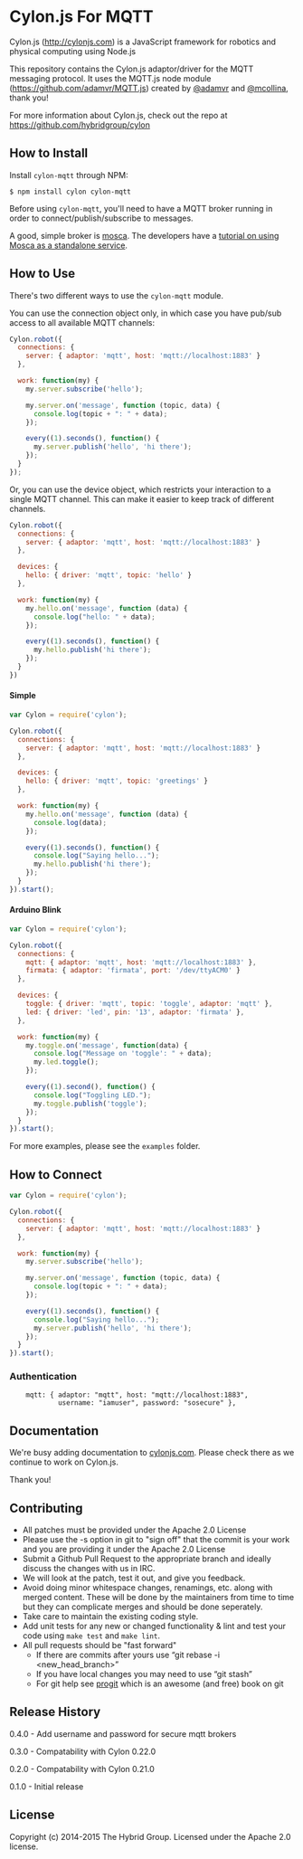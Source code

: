 # Cylon.js For MQTT

Cylon.js (http://cylonjs.com) is a JavaScript framework for robotics and physical computing using Node.js

This repository contains the Cylon.js adaptor/driver for the MQTT messaging protocol.
It uses the MQTT.js node module (https://github.com/adamvr/MQTT.js) created by [@adamvr](https://github.com/adamvr) and [@mcollina](https://github.com/mcollina), thank you!

For more information about Cylon.js, check out the repo at https://github.com/hybridgroup/cylon

## How to Install

Install `cylon-mqtt` through NPM:

    $ npm install cylon cylon-mqtt

Before using `cylon-mqtt`, you'll need to have a MQTT broker running in order to connect/publish/subscribe to messages.

A good, simple broker is [mosca](https://github.com/mcollina/mosca).
The developers have a [tutorial on using Mosca as a standalone service](https://github.com/mcollina/mosca/wiki/Mosca-as-a-standalone-service.).

## How to Use

There's two different ways to use the `cylon-mqtt` module.

You can use the connection object only, in which case you have pub/sub access to all available MQTT channels:

```javascript
Cylon.robot({
  connections: {
    server: { adaptor: 'mqtt', host: 'mqtt://localhost:1883' }
  },

  work: function(my) {
    my.server.subscribe('hello');

    my.server.on('message', function (topic, data) {
      console.log(topic + ": " + data);
    });

    every((1).seconds(), function() {
      my.server.publish('hello', 'hi there');
    });
  }
});
```

Or, you can use the device object, which restricts your interaction to a single MQTT channel.
This can make it easier to keep track of different channels.

```javascript
Cylon.robot({
  connections: {
    server: { adaptor: 'mqtt', host: 'mqtt://localhost:1883' }
  },

  devices: {
    hello: { driver: 'mqtt', topic: 'hello' }
  },

  work: function(my) {
    my.hello.on('message', function (data) {
      console.log("hello: " + data);
    });

    every((1).seconds(), function() {
      my.hello.publish('hi there');
    });
  }
})
```

#### Simple

```javascript
var Cylon = require('cylon');

Cylon.robot({
  connections: {
    server: { adaptor: 'mqtt', host: 'mqtt://localhost:1883' }
  },

  devices: {
    hello: { driver: 'mqtt', topic: 'greetings' }
  },

  work: function(my) {
    my.hello.on('message', function (data) {
      console.log(data);
    });

    every((1).seconds(), function() {
      console.log("Saying hello...");
      my.hello.publish('hi there');
    });
  }
}).start();
```

#### Arduino Blink

```javascript
var Cylon = require('cylon');

Cylon.robot({
  connections: {
    mqtt: { adaptor: 'mqtt', host: 'mqtt://localhost:1883' },
    firmata: { adaptor: 'firmata', port: '/dev/ttyACM0' }
  },

  devices: {
    toggle: { driver: 'mqtt', topic: 'toggle', adaptor: 'mqtt' },
    led: { driver: 'led', pin: '13', adaptor: 'firmata' },
  },

  work: function(my) {
    my.toggle.on('message', function(data) {
      console.log("Message on 'toggle': " + data);
      my.led.toggle();
    });

    every((1).second(), function() {
      console.log("Toggling LED.");
      my.toggle.publish('toggle');
    });
  }
}).start();
```

For more examples, please see the `examples` folder.

## How to Connect

```javascript
var Cylon = require('cylon');

Cylon.robot({
  connections: {
    server: { adaptor: 'mqtt', host: 'mqtt://localhost:1883' }
  },

  work: function(my) {
    my.server.subscribe('hello');

    my.server.on('message', function (topic, data) {
      console.log(topic + ": " + data);
    });

    every((1).seconds(), function() {
      console.log("Saying hello...");
      my.server.publish('hello', 'hi there');
    });
  }
}).start();
```

### Authentication

```
    mqtt: { adaptor: "mqtt", host: "mqtt://localhost:1883",
            username: "iamuser", password: "sosecure" },
```

## Documentation

We're busy adding documentation to [cylonjs.com](http://cylonjs.com). Please check there as we continue to work on Cylon.js.

Thank you!

## Contributing

* All patches must be provided under the Apache 2.0 License
* Please use the -s option in git to "sign off" that the commit is your work and you are providing it under the Apache 2.0 License
* Submit a Github Pull Request to the appropriate branch and ideally discuss the changes with us in IRC.
* We will look at the patch, test it out, and give you feedback.
* Avoid doing minor whitespace changes, renamings, etc. along with merged content. These will be done by the maintainers from time to time but they can complicate merges and should be done seperately.
* Take care to maintain the existing coding style.
* Add unit tests for any new or changed functionality & lint and test your code using `make test` and `make lint`.
* All pull requests should be "fast forward"
  * If there are commits after yours use “git rebase -i <new_head_branch>”
  * If you have local changes you may need to use “git stash”
  * For git help see [progit](http://git-scm.com/book) which is an awesome (and free) book on git

## Release History

0.4.0 - Add username and password for secure mqtt brokers

0.3.0 - Compatability with Cylon 0.22.0

0.2.0 - Compatability with Cylon 0.21.0

0.1.0 - Initial release

## License

Copyright (c) 2014-2015 The Hybrid Group. Licensed under the Apache 2.0 license.
